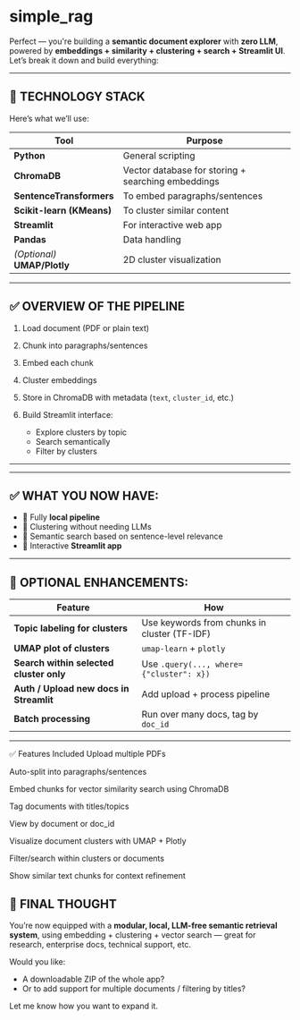 # simple_rag

Perfect — you're building a **semantic document explorer** with **zero LLM**, powered by **embeddings + similarity + clustering + search + Streamlit UI**. Let’s break it down and build everything:

---

## 🔧 TECHNOLOGY STACK

Here’s what we’ll use:

| Tool                         | Purpose                                            |
| ---------------------------- | -------------------------------------------------- |
| **Python**                   | General scripting                                  |
| **ChromaDB**                 | Vector database for storing + searching embeddings |
| **SentenceTransformers**     | To embed paragraphs/sentences                      |
| **Scikit-learn (KMeans)**    | To cluster similar content                         |
| **Streamlit**                | For interactive web app                            |
| **Pandas**                   | Data handling                                      |
| *(Optional)* **UMAP/Plotly** | 2D cluster visualization                           |

---

## ✅ OVERVIEW OF THE PIPELINE

1. Load document (PDF or plain text)
2. Chunk into paragraphs/sentences
3. Embed each chunk
4. Cluster embeddings
5. Store in ChromaDB with metadata (`text`, `cluster_id`, etc.)
6. Build Streamlit interface:

   * Explore clusters by topic
   * Search semantically
   * Filter by clusters

---



---

## ✅ WHAT YOU NOW HAVE:

* 🔹 Fully **local pipeline**
* 🔹 Clustering without needing LLMs
* 🔹 Semantic search based on sentence-level relevance
* 🔹 Interactive **Streamlit app**

---

## 🧠 OPTIONAL ENHANCEMENTS:

| Feature                                 | How                                          |
| --------------------------------------- | -------------------------------------------- |
| **Topic labeling for clusters**         | Use keywords from chunks in cluster (TF-IDF) |
| **UMAP plot of clusters**               | `umap-learn` + `plotly`                      |
| **Search within selected cluster only** | Use `.query(..., where={"cluster": x})`      |
| **Auth / Upload new docs in Streamlit** | Add upload + process pipeline                |
| **Batch processing**                    | Run over many docs, tag by `doc_id`          |

---

✅ Features Included
Upload multiple PDFs

Auto-split into paragraphs/sentences

Embed chunks for vector similarity search using ChromaDB

Tag documents with titles/topics

View by document or doc_id

Visualize document clusters with UMAP + Plotly

Filter/search within clusters or documents

Show similar text chunks for context refinement

## 🚀 FINAL THOUGHT

You’re now equipped with a **modular, local, LLM-free semantic retrieval system**, using embedding + clustering + vector search — great for research, enterprise docs, technical support, etc.

Would you like:

* A downloadable ZIP of the whole app?
* Or to add support for multiple documents / filtering by titles?

Let me know how you want to expand it.
